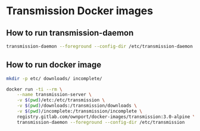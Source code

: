 # Transmission Docker images

## How to run transmission-daemon
```sh
transmission-daemon --foreground --config-dir /etc/transmission-daemon
```

## How to run docker image
```sh
mkdir -p etc/ downloads/ incomplete/

docker run -ti --rm \
    --name transmission-server \
    -v $(pwd)/etc:/etc/transmission \
    -v $(pwd)/downloads:/transmission/downloads \
    -v $(pwd)/incomplete:/transmission/incomplete \
    registry.gitlab.com/ownport/docker-images/transmission:3.0-alpine \
    transmission-daemon --foreground --config-dir /etc/transmission
```
